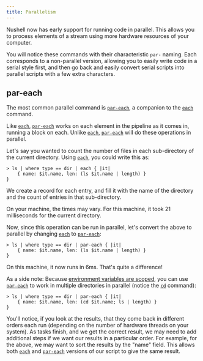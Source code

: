 ```yaml
---
title: Parallelism
---
```


Nushell now has early support for running code in parallel. This allows you to process elements of a stream using more hardware resources of your computer.

You will notice these commands with their characteristic `par-` naming. Each corresponds to a non-parallel version, allowing you to easily write code in a serial style first, and then go back and easily convert serial scripts into parallel scripts with a few extra characters.

## par-each

The most common parallel command is [`par-each`](/commands/docs/par-each), a companion to the [`each`](/commands/docs/each) command.

Like [`each`](/commands/docs/each), [`par-each`](/commands/docs/par-each) works on each element in the pipeline as it comes in, running a block on each. Unlike [`each`](/commands/docs/each), [`par-each`](/commands/docs/par-each) will do these operations in parallel.

Let's say you wanted to count the number of files in each sub-directory of the current directory. Using [`each`](/commands/docs/each), you could write this as:

```nushell
> ls | where type == dir | each { |it|
    { name: $it.name, len: (ls $it.name | length) }
}
```

We create a record for each entry, and fill it with the name of the directory and the count of entries in that sub-directory.

On your machine, the times may vary. For this machine, it took 21 milliseconds for the current directory.

Now, since this operation can be run in parallel, let's convert the above to parallel by changing [`each`](/commands/docs/each) to [`par-each`](/commands/docs/par-each):

```nushell
> ls | where type == dir | par-each { |it|
    { name: $it.name, len: (ls $it.name | length) }
}
```

On this machine, it now runs in 6ms. That's quite a difference!

As a side note: Because [environment variables are scoped](environment#scoping), you can use [`par-each`](/commands/docs/par-each) to work in multiple directories in parallel (notice the [`cd`](/commands/docs/cd) command):

```nushell
> ls | where type == dir | par-each { |it|
    { name: $it.name, len: (cd $it.name; ls | length) }
}
```

You'll notice, if you look at the results, that they come back in different orders each run (depending on the number of hardware threads on your system). As tasks finish, and we get the correct result, we may need to add additional steps if we want our results in a particular order. For example, for the above, we may want to sort the results by the "name" field. This allows both [`each`](/commands/docs/each) and [`par-each`](/commands/docs/par-each) versions of our script to give the same result.
